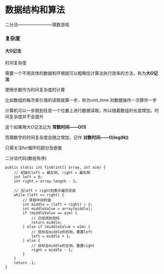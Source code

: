 # 数据结构和算法
二分法————————猜数游戏
### 复杂度
#### 大O记法
时间复杂度

需要一个不用具体的数据和环境就可以粗略估计算法执行效率的方法，称为**大O记法**

使用步数作为时间复杂度的计算

比如数组的每次索引值的读取就算一步，称为unit_time
对数据操作一次算作一步

计算机可以一步跳到任意一个位置上进行数据读取，所以随着数组的长度增加，时间复杂度并不会提升

这个如果用大O记法记为  **常数时间——O(1)**

而猜数字的时间复杂度会随之增加，记作  **对数时间——O(log(N))**

只需关注for循环的部分及嵌套

二分法代码(数组有序)
```
public static int find(int[] array, int aim) {
    // 初始化left = 最左侧, right = 最右侧
    int left = 0;
    int right = array.length - 1;

    // 当left > right则表示遍历完成
    while (left <= right) {
        // 获取中间的值
        int middle = (left + right) / 2;
        int middleValue = array[middle];
        if (middleValue == aim) {
            // 已经找到目标
            return middle;
        } else if (middleValue < aim) {
            // 目标在middle的右侧，重置left
            left = middle + 1;
        } else {
            // 目标在middle的左侧，重置right
            right = middle - 1;
        }
    }
    return -1;
}
```


